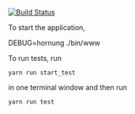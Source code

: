 [![Build Status](https://travis-ci.org/alexpelan/hornung.svg?branch=master)](https://travis-ci.org/alexpelan/hornung)

To start the application, 

DEBUG=hornung ./bin/www

To run tests, run
 
    yarn run start_test

in one terminal window and then run

    yarn run test